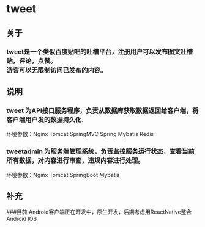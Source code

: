 # tweet 

## 关于
### tweet是一个类似百度贴吧的吐槽平台，注册用户可以发布图文吐槽贴，评论，点赞。<br>游客可以无限制访问已发布的内容。

## 说明

### tweet 为API接口服务程序，负责从数据库获取数据返回给客户端，将客户端用户发的数据持久化.<br>
环境参数：Nginx Tomcat SpringMVC Spring Mybatis Redis <br>

### tweetadmin 为服务端管理系统，负责监控服务运行状态，查看当前所有数据，对内容进行审查，违规内容进行处理。
环境参数：Nginx Tomcat SpringBoot Mybatis <br>

## 补充
###目前 Android客户端正在开发中，原生开发，后期考虑用ReactNative整合Android IOS